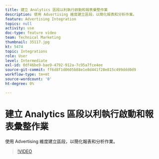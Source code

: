 ```yaml
---
title: 建立 Analytics 區段以利執行啟動和報表彙整作業
description: 使用 Advertising 維度建立區段，以簡化報表和分析作業。
feature: Advertising Integration
topics: null
activity: use
doc-type: feature video
team: Technical Marketing
thumbnail: 35117.jpg
kt: 5474
topic: Integrations
role: User
level: Intermediate
exl-id: 0df46be9-bae9-4792-912a-7c95a7fce4ee
source-git-commit: ff6d8f1d0605b88e1e8d441f28e815c499ddd0d9
workflow-type: tm+mt
source-wordcount: '0'
ht-degree: 0%

---
```


# 建立 Analytics 區段以利執行啟動和報表彙整作業

使用 Advertising 維度建立區段，以簡化報表和分析作業。

>[!VIDEO](https://video.tv.adobe.com/v/35117/?quality=12&learn=on)
